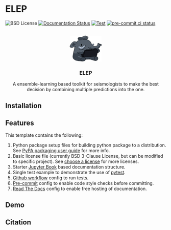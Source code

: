 # ELEP
![BSD License](https://badgen.net/badge/license/BSD-3-Clause/blue)
[![Documentation Status](https://readthedocs.org/projects/ssec-python-project-template/badge/?version=latest)](https://ssec-python-project-template.readthedocs.io/en/latest/?badge=latest)
[![Test](https://github.com/uw-ssec/python-project-template/actions/workflows/test.yaml/badge.svg)](https://github.com/uw-ssec/python-project-template/actions/workflows/test.yaml)
[![pre-commit.ci status](https://results.pre-commit.ci/badge/github/uw-ssec/python-project-template/main.svg)](https://results.pre-commit.ci/latest/github/uw-ssec/python-project-template/main)

<!-- PROJECT LOGO -->
<br />
<div align="center">
  <a href="https://github.com/congcy/ELEP">
    <img src="images/ELEP_logo.png" alt="Logo" width="100" height="80">
  </a>
  <h3 align="center">ELEP</h3>
  <p align="center">
  A ensemble-learning based toolkit for seismologists to make the best decision by combining multiple predictions into the one. 
  </p>
</div>




## Installation 

## Features

This template contains the following:

1. Python package setup files for building python package to a distribution.
See [PyPA packaging user guide](https://packaging.python.org/en/latest/) for more info.
2. Basic license file (currently BSD 3-Clause License, but can be modified to specific project).
See [choose a license](https://choosealicense.com/) for more licenses.
3. Starter [Jupyter Book](https://jupyterbook.org) based documentation structure.
4. Single test example to demonstrate the use of [pytest](https://docs.pytest.org/en/7.2.x/).
5. [Github workflow](https://docs.github.com/en/actions/using-workflows/workflow-syntax-for-github-actions) config to run tests.
6. [Pre-commit](https://pre-commit.com/) config to enable code style checks before committing.
7. [Read The Docs](https://readthedocs.org/) config to enable free hosting of documentation.

## Demo

## Citation 


